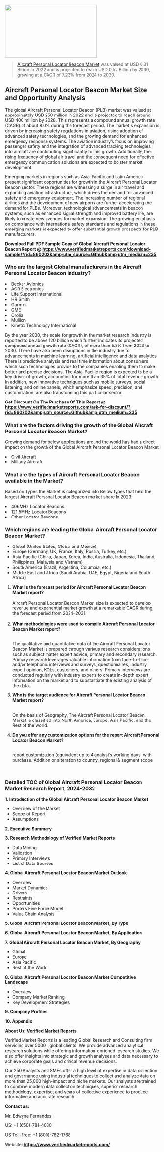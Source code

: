 <img src="https://ffe5etoiles.com/wp-content/uploads/2024/12/MST1-300x171.png" alt="" width="300" height="171" class="alignnone size-medium wp-image-20088" /><blockquote><p><p><a href="https://www.verifiedmarketreports.com/download-sample/?rid=860202&utm_source=Github&utm_medium=235" target="_blank">Aircraft Personal Locator Beacon Market</a> was valued at USD 0.31 Billion in 2022 and is projected to reach USD 0.52 Billion by 2030, growing at a CAGR of 7.23% from 2024 to 2030.</p></blockquote><p><h2>Aircraft Personal Locator Beacon Market Size and Opportunity Analysis</h2> <p>The global Aircraft Personal Locator Beacon (PLB) market was valued at approximately USD 250 million in 2022 and is projected to reach around USD 400 million by 2028. This represents a compound annual growth rate (CAGR) of about 8.0% during the forecast period. The market's expansion is driven by increasing safety regulations in aviation, rising adoption of advanced safety technologies, and the growing demand for enhanced emergency response systems. The aviation industry’s focus on improving passenger safety and the integration of advanced tracking technologies into aircraft are contributing significantly to this growth. Additionally, the rising frequency of global air travel and the consequent need for effective emergency communication solutions are expected to bolster market development.</p> <p>Emerging markets in regions such as Asia-Pacific and Latin America present significant opportunities for growth in the Aircraft Personal Locator Beacon sector. These regions are witnessing a surge in air travel and expanding aviation infrastructure, which drives the demand for advanced safety and emergency equipment. The increasing number of regional airlines and the development of new airports are further accelerating the demand for PLBs. Moreover, technological advancements in beacon systems, such as enhanced signal strength and improved battery life, are likely to create new avenues for market expansion. The growing emphasis on compliance with international safety standards and regulations in these emerging markets is expected to offer substantial growth prospects for PLB manufacturers.</p> </p><p class=""><strong>Download Full PDF Sample Copy of Global Aircraft Personal Locator Beacon Report @ <a href="https://www.verifiedmarketreports.com/download-sample/?rid=860202&amp;utm_source=Github&amp;utm_medium=235" target="_blank">https://www.verifiedmarketreports.com/download-sample/?rid=860202&amp;utm_source=Github&amp;utm_medium=235</a></strong></p><h3 id="" class="">Who are the largest Global manufacturers in the Aircraft Personal Locator Beacon industry?</h3><p><li>Becker Avionics</li><li> ACR Electronics</li><li> Life Support International</li><li> HR Smith</li><li> Garmin</li><li> GME</li><li> Orolia</li><li> Mullion</li><li> Kinetic Technology International</li></p><div class=""><div class="" dir="" data-message-author-role="" data-message-id="" data-message-model-slug=""><div class=""><div class=""><div class=""><div class="" dir="" data-message-author-role="" data-message-id="" data-message-model-slug=""><div class=""><div class=""><p>By the year 2030, the scale for growth in the market research industry is reported to be above 120 billion which further indicates its projected compound annual growth rate (CAGR), of more than 5.8% from 2023 to 2030. There have also been disruptions in the industry due to advancements in machine learning, artificial intelligence and data analytics There is predictive analysis and real time information about consumers which such technologies provide to the companies enabling them to make better and precise decisions. The Asia-Pacific region is expected to be a key driver of growth, accounting for more than 35% of total revenue growth. In addition, new innovative techniques such as mobile surveys, social listening, and online panels, which emphasize speed, precision, and customization, are also transforming this particular sector.</p><p><strong>Get Discount On The Purchase Of This Report @&nbsp; <a href="https://www.verifiedmarketreports.com/ask-for-discount/?rid=860202&amp;utm_source=Github&amp;utm_medium=235" target="_blank">https://www.verifiedmarketreports.com/ask-for-discount/?rid=860202&amp;utm_source=Github&amp;utm_medium=235</a></strong></p></div></div></div></div></div></div></div></div><h3 id="" class="">What are the factors driving the growth of the Global Aircraft Personal Locator Beacon Market?</h3><p id="" class="">Growing demand for below applications around the world has had a direct impact on the growth of the Global Aircraft Personal Locator Beacon Market</p><p id="" class=""><li>Civil Aircraft</li><li> Military Aircraft</li></p><h3 id="" class="">What are the types of Aircraft Personal Locator Beacon available in the Market?</h3><p id="" class="">Based on Types the Market is categorized into Below types that held the largest Aircraft Personal Locator Beacon market share In 2023.</p><p id="" class=""><li>406MHz Locator Beacons</li><li> 121.5MHz Locator Beacons</li><li> Other Locator Beacons</li></p><h3 id="" class="">Which regions are leading the Global Aircraft Personal Locator Beacon Market?</h3><ul><li>Global (United States, Global and Mexico)</li><li>Europe (Germany, UK, France, Italy, Russia, Turkey, etc.)</li><li>Asia-Pacific (China, Japan, Korea, India, Australia, Indonesia, Thailand, Philippines, Malaysia and Vietnam)</li><li>South America (Brazil, Argentina, Columbia, etc.)</li><li>Middle East and Africa (Saudi Arabia, UAE, Egypt, Nigeria and South Africa)</li></ul><p><ol><li><strong>What is the forecast period for Aircraft Personal Locator Beacon Market report?<br /></strong><br /><span data-sheets-root="1" data-sheets-value="{&quot;1&quot;:2,&quot;2&quot;:&quot;XXXX size is expected to develop revenue and exponential market growth at a remarkable CAGR during the forecast period from 2024&ndash;2030.&quot;}" data-sheets-userformat="{&quot;2&quot;:12674,&quot;4&quot;:{&quot;1&quot;:2,&quot;2&quot;:16776960},&quot;10&quot;:2,&quot;11&quot;:0,&quot;15&quot;:&quot;Arial&quot;,&quot;16&quot;:12}">Aircraft Personal Locator Beacon Market size is expected to develop revenue and exponential market growth at a remarkable CAGR during the forecast period from 2024&ndash;2031.</span><br /><br /></li><li><strong>What methodologies were used to compile Aircraft Personal Locator Beacon Market report?<br /><br /></strong><p>The qualitative and quantitative data of the&nbsp;Aircraft Personal Locator Beacon Market is prepared through various research considerations such as subject matter expert advice, primary and secondary research. Primary research leverages valuable information from face-to-face and/or telephonic interviews and surveys, questionnaires, industry expert opinion, KOLs, customers, and others. Primary interviews are conducted regularly with industry experts to create in-depth expert information on the market and to substantiate the existing analysis of the data.&nbsp;</p></li><li><strong>Who is the target audience for Aircraft Personal Locator Beacon Market report?<br /><br /></strong><p>On the basis of Geography, The&nbsp;Aircraft Personal Locator Beacon Market is classified into North America, Europe, Asia Pacific, and the Rest of the world.</p></li><li><strong>Do you offer any customization options for the report Aircraft Personal Locator Beacon Market?<br /><br /></strong><p>report customization (equivalent up to 4 analyst&rsquo;s working days) with purchase. Addition or alteration to country, regional &amp; segment scope</p><p>&nbsp;</p></li></ol></p><h3 id="" class="">Detailed TOC of Global Aircraft Personal Locator Beacon Market Research Report, 2024-2032</h3><p id="" class=""><strong>1. Introduction of the Global Aircraft Personal Locator Beacon Market</strong></p><ul><li>Overview of the Market</li><li>Scope of Report</li><li>Assumptions</li></ul><p id="" class=""><strong>2. Executive Summary</strong></p><p id="" class=""><strong>3. Research Methodology of&nbsp;Verified Market Reports</strong></p><ul><li>Data Mining</li><li>Validation</li><li>Primary Interviews</li><li>List of Data Sources</li></ul><p id="" class=""><strong>4. Global Aircraft Personal Locator Beacon Market Outlook</strong></p><ul><li>Overview</li><li>Market Dynamics</li><li>Drivers</li><li>Restraints</li><li>Opportunities</li><li>Porters Five Force Model</li><li>Value Chain Analysis</li></ul><p id="" class=""><strong>5. Global Aircraft Personal Locator Beacon Market, By&nbsp;Type</strong></p><p id="" class=""><strong>6. Global Aircraft Personal Locator Beacon Market, By Application</strong></p><p id="" class=""><strong>7. Global Aircraft Personal Locator Beacon Market, By Geography</strong></p><ul><li>Global</li><li>Europe</li><li>Asia Pacific</li><li>Rest of the World</li></ul><p id="" class=""><strong>8. Global Aircraft Personal Locator Beacon Market Competitive Landscape</strong></p><ul><li>Overview</li><li>Company Market Ranking</li><li>Key Development Strategies</li></ul><p id="" class=""><strong>9. Company Profiles</strong></p><p id="" class=""><strong>10. Appendix</strong></p><p id="" class=""><strong>About Us: Verified Market Reports</strong></p><p id="" class="">Verified Market Reports is a leading Global Research and Consulting firm servicing over 5000+ global clients. We provide advanced analytical research solutions while offering information-enriched research studies. We also offer insights into strategic and growth analyses and data necessary to achieve corporate goals and critical revenue decisions.</p><p id="" class="">Our 250 Analysts and SMEs offer a high level of expertise in data collection and governance using industrial techniques to collect and analyze data on more than 25,000 high-impact and niche markets. Our analysts are trained to combine modern data collection techniques, superior research methodology, expertise, and years of collective experience to produce informative and accurate research.</p><p id="" class=""><strong>Contact us:</strong></p><p id="" class="">Mr. Edwyne Fernandes</p><p id="" class="">US: +1 (650)-781-4080</p><p id="" class="">US Toll-Free: +1 (800)-782-1768</p><p id="" class="">Website: <a target="" data-test-app-aware-link=""><strong>https://www.verifiedmarketreports.com/</strong></a></p>
